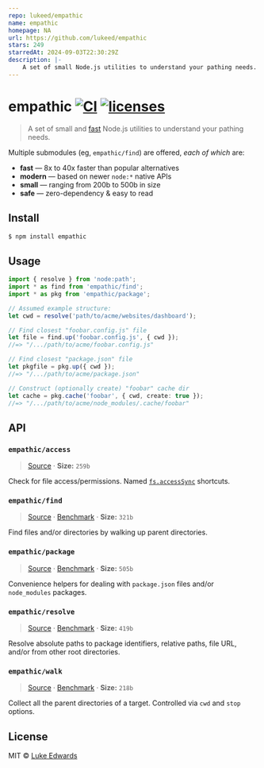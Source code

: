 ```yaml
---
repo: lukeed/empathic
name: empathic
homepage: NA
url: https://github.com/lukeed/empathic
stars: 249
starredAt: 2024-09-03T22:30:29Z
description: |-
    A set of small Node.js utilities to understand your pathing needs.
---
```


# empathic [![CI](https://github.com/lukeed/empathic/workflows/CI/badge.svg)](https://github.com/lukeed/empathic/actions?query=workflow%3ACI) [![licenses](https://licenses.dev/b/npm/empathic)](https://licenses.dev/npm/empathic)

> A set of small and [fast](/benchmarks.md) Node.js utilities to understand your pathing needs.

Multiple submodules (eg, `empathic/find`) are offered, _each of which_ are:

* **fast** — 8x to 40x faster than popular alternatives
* **modern** — based on newer `node:*` native APIs
* **small** — ranging from 200b to 500b in size
* **safe** — zero-dependency & easy to read

## Install

```sh
$ npm install empathic
```

## Usage

```ts
import { resolve } from 'node:path';
import * as find from 'empathic/find';
import * as pkg from 'empathic/package';

// Assumed example structure:
let cwd = resolve('path/to/acme/websites/dashboard');

// Find closest "foobar.config.js" file
let file = find.up('foobar.config.js', { cwd });
//=> "/.../path/to/acme/foobar.config.js"

// Find closest "package.json" file
let pkgfile = pkg.up({ cwd });
//=> "/.../path/to/acme/package.json"

// Construct (optionally create) "foobar" cache dir
let cache = pkg.cache('foobar', { cwd, create: true });
//=> "/.../path/to/acme/node_modules/.cache/foobar"
```

## API

### `empathic/access`

> [Source](/src/access.ts) · **Size:** `259b`

Check for file access/permissions. Named [`fs.accessSync`](https://nodejs.org/docs/latest/api/fs.html#fsaccesssyncpath-mode) shortcuts.

### `empathic/find`

> [Source](/src/find.ts) · [Benchmark](/benchmarks.md#find) · **Size:** `321b`

Find files and/or directories by walking up parent directories.

### `empathic/package`

> [Source](/src/package.ts) · [Benchmark](/benchmarks.md#package) · **Size:** `505b`

Convenience helpers for dealing with `package.json` files and/or `node_modules` packages.

### `empathic/resolve`

> [Source](/src/resolve.ts) · [Benchmark](/benchmarks.md#resolve) · **Size:** `419b`

Resolve absolute paths to package identifiers, relative paths, file URL, and/or from other root directories.

### `empathic/walk`

> [Source](/src/walk.ts) · [Benchmark](/benchmarks.md#walk) · **Size:** `218b`

Collect all the parent directories of a target. Controlled via `cwd` and `stop` options.


## License

MIT © [Luke Edwards](https://lukeed.com)

